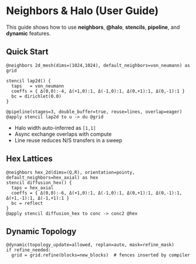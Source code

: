 # Neighbors & Halo (User Guide)

This guide shows how to use **neighbors**, **@halo**, **stencils**, **pipeline**, and **dynamic** features.

## Quick Start

```tessera
@neighbors 2d_mesh(dims=(1024,1024), default_neighbors=von_neumann) as grid

stencil lap2d() {
  taps   = von_neumann
  coeffs = { Δ(0,0):-4, Δ(+1,0):1, Δ(-1,0):1, Δ(0,+1):1, Δ(0,-1):1 }
  bc = dirichlet(0.0)
}

@pipeline(stages=3, double_buffer=true, reuse=lines, overlap=eager)
@apply stencil lap2d to u -> du @grid
```
- Halo width auto-inferred as `[1,1]`
- Async exchange overlaps with compute
- Line reuse reduces N/S transfers in a sweep

## Hex Lattices
```tessera
@neighbors hex_2d(dims=(Q,R), orientation=pointy, default_neighbors=hex_axial) as hex
stencil diffusion_hex() {
  taps = hex_axial
  coeffs = { Δ(0,0):-6, Δ(+1,0):1, Δ(-1,0):1, Δ(0,+1):1, Δ(0,-1):1, Δ(+1,-1):1, Δ(-1,+1):1 }
  bc = reflect
}
@apply stencil diffusion_hex to conc -> conc2 @hex
```

## Dynamic Topology
```tessera
@dynamic(topology_update=allowed, replan=auto, mask=refine_mask)
if refine_needed:
  grid = grid.refine(blocks=new_blocks)  # fences inserted by compiler
```
